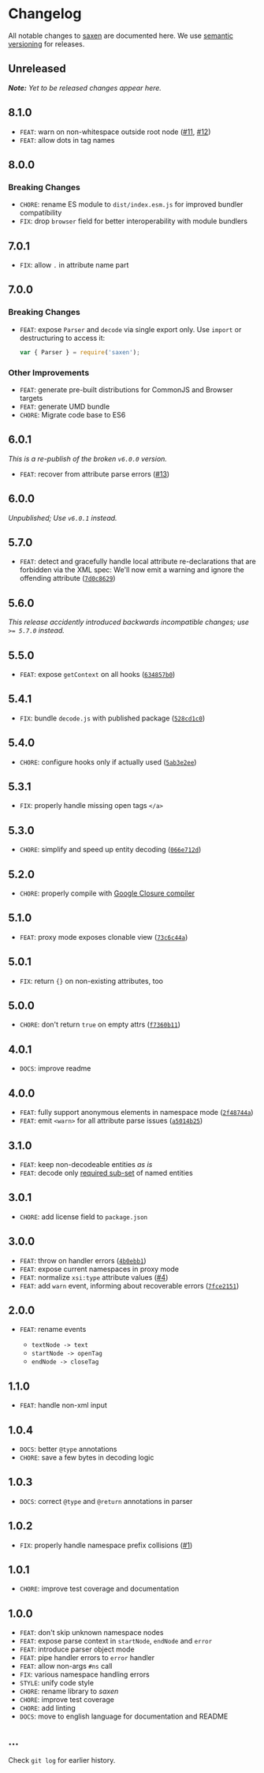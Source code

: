 # Changelog

All notable changes to [saxen](https://github.com/nikku/saxen) are documented here. We use [semantic versioning](http://semver.org/) for releases.

## Unreleased

___Note:__ Yet to be released changes appear here._

## 8.1.0

* `FEAT`: warn on non-whitespace outside root node ([#11](https://github.com/nikku/saxen/issues/11), [#12](https://github.com/nikku/saxen/issues/12))
* `FEAT`: allow dots in tag names

## 8.0.0

### Breaking Changes

* `CHORE`: rename ES module to `dist/index.esm.js` for improved bundler compatibility
* `FIX`: drop `browser` field for better interoperability with module bundlers

## 7.0.1

* `FIX`: allow `.` in attribute name part

## 7.0.0

### Breaking Changes

* `FEAT`: expose `Parser` and `decode` via single export only. Use `import` or destructuring to access it:

  ```javascript
  var { Parser } = require('saxen');
  ```

### Other Improvements

* `FEAT`: generate pre-built distributions for CommonJS and Browser targets
* `FEAT`: generate UMD bundle
* `CHORE`: Migrate code base to ES6

## 6.0.1

_This is a re-publish of the broken `v6.0.0` version._

* `FEAT`: recover from attribute parse errors ([#13](https://github.com/nikku/saxen/issues/13))

## 6.0.0

_Unpublished; Use `v6.0.1` instead._

## 5.7.0

* `FEAT`: detect and gracefully handle local attribute re-declarations that are forbidden via the XML spec: We'll now emit a warning and ignore the offending attribute ([`7d0c8629`](https://github.com/nikku/saxen/commit/7d0c8629c6b7afe82953e86b7351ae30be41730c))

## 5.6.0

_This release accidently introduced backwards incompatible changes; use `>= 5.7.0` instead._

## 5.5.0

* `FEAT`: expose `getContext` on all hooks ([`634857b0`](https://github.com/nikku/saxen/commit/634857b0db8ac91d87520dfa6314cb67a4d05e5f))

## 5.4.1

* `FIX`: bundle `decode.js` with published package ([`528cd1c0`](https://github.com/nikku/saxen/commit/528cd1c0bbc1f2a76812b626cce87b3362ab1bb3))

## 5.4.0

* `CHORE`: configure hooks only if actually used ([`5ab3e2ee`](https://github.com/nikku/saxen/commit/066e712dd89f15f913387b40f0198575e1083d2f))

## 5.3.1

* `FIX`: properly handle missing open tags `</a>`

## 5.3.0

* `CHORE`: simplify and speed up entity decoding ([`066e712d`](https://github.com/nikku/saxen/commit/066e712dd89f15f913387b40f0198575e1083d2f))

## 5.2.0

* `CHORE`: properly compile with [Google Closure compiler](https://github.com/google/closure-compiler)

## 5.1.0

* `FEAT`: proxy mode exposes clonable view ([`73c6c44a`](https://github.com/nikku/saxen/commit/73c6c44ade3127f3819ceb825e241bb39d74fd93))

## 5.0.1

* `FIX`: return `{}` on non-existing attributes, too

## 5.0.0

* `CHORE`: don't return `true` on empty attrs ([`f7360b11`](https://github.com/nikku/saxen/commit/f7360b115b651b9eb9ca3488a48e827d974deae1))

## 4.0.1

* `DOCS`: improve readme

## 4.0.0

* `FEAT`: fully support anonymous elements in namespace mode ([`2f48744a`](https://github.com/nikku/saxen/commit/2f48744a077ec096a411d60f3f948903fa53bfc2))
* `FEAT`: emit `<warn>` for all attribute parse issues ([`a5014b25`](https://github.com/nikku/saxen/commit/a5014b257cc4635d55daa2df9d38ce6e3b0da13d))

## 3.1.0

* `FEAT`: keep non-decodeable entities _as is_
* `FEAT`: decode only [required sub-set](https://www.w3.org/TR/REC-xml/#sec-predefined-ent) of named entities

## 3.0.1

* `CHORE`: add license field to `package.json`

## 3.0.0

* `FEAT`: throw on handler errors ([`4b0ebb1`](https://github.com/nikku/saxen/commit/4b0ebb12edb6f98064f33f555d519f58a8ec3a63))
* `FEAT`: expose current namespaces in proxy mode
* `FEAT`: normalize `xsi:type` attribute values ([#4](https://github.com/nikku/saxen/issues/4))
* `FEAT`: add `warn` event, informing about recoverable errors ([`7fce2151`](https://github.com/nikku/saxen/commit/7fce2151acc9bf006feab6cb3d892a004504c6ce))

## 2.0.0

* `FEAT`: rename events

  * `textNode -> text`
  * `startNode -> openTag`
  * `endNode -> closeTag`

## 1.1.0

* `FEAT`: handle non-xml input

## 1.0.4

* `DOCS`: better `@type` annotations
* `CHORE`: save a few bytes in decoding logic

## 1.0.3

* `DOCS`: correct `@type` and `@return` annotations in parser

## 1.0.2

* `FIX`: properly handle namespace prefix collisions ([#1](https://github.com/nikku/saxen/issues/1))

## 1.0.1

* `CHORE`: improve test coverage and documentation

## 1.0.0

* `FEAT`: don't skip unknown namespace nodes
* `FEAT`: expose parse context in `startNode`, `endNode` and `error`
* `FEAT`: introduce parser object mode
* `FEAT`: pipe handler errors to `error` handler
* `FEAT`: allow non-args `#ns` call
* `FIX`: various namespace handling errors
* `STYLE`: unify code style
* `CHORE`: rename library to _saxen_
* `CHORE`: improve test coverage
* `CHORE`: add linting
* `DOCS`: move to english language for documentation and README

## ...

Check `git log` for earlier history.

